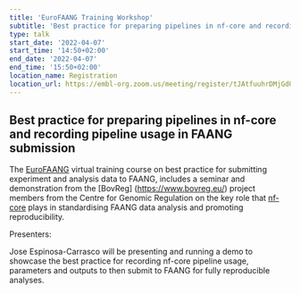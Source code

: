 ```yaml
---
title: 'EuroFAANG Training Workshop'
subtitle: 'Best practice for preparing pipelines in nf-core and recording pipeline usage in FAANG submissions'
type: talk
start_date: '2022-04-07'
start_time: '14:50+02:00'
end_date: '2022-04-07'
end_time: '15:50+02:00'
location_name: Registration
location_url: https://embl-org.zoom.us/meeting/register/tJAtfuuhrDMjGdORfl_Wu72X2f9HsR9zOmt2
---
```


## Best practice for preparing pipelines in nf-core and recording pipeline usage in FAANG submission

The [EuroFAANG](https://eurofaang.eu/) virtual
training course on best practice for submitting experiment and analysis data to FAANG, includes a seminar and demonstration from the [BovReg]
(https://www.bovreg.eu/) project members from the Centre for Genomic
Regulation on the key role that [nf-core](https://nf-co.re/) plays in
standardising FAANG data analysis and promoting reproducibility.

Presenters:

Jose Espinosa-Carrasco will be presenting and running a demo to showcase the best practice for recording nf-core pipeline usage, parameters and outputs to then submit to FAANG for fully reproducible analyses.
